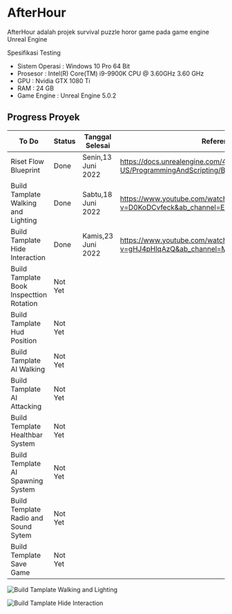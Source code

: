 # AfterHour

AfterHour adalah projek survival puzzle horor game pada game engine Unreal Engine

Spesifikasi Testing
- Sistem Operasi : Windows 10 Pro 64 Bit
- Prosesor : Intel(R) Core(TM) i9-9900K CPU @ 3.60GHz 3.60 GHz
- GPU : Nvidia GTX 1080 Ti
- RAM : 24 GB
- Game Engine : Unreal Engine 5.0.2

## Progress Proyek

To Do | Status | Tanggal Selesai | Referensi | Preview
--- | --- | --- | --- | ---
Riset Flow Blueprint | Done | Senin,13 Juni 2022 | https://docs.unrealengine.com/4.27/en-US/ProgrammingAndScripting/Blueprints/UserGuide/Types/ |
Build Tamplate Walking and Lighting | Done | Sabtu,18 Juni 2022 | https://www.youtube.com/watch?v=D0KoDCvfeck&ab_channel=EvilDoUsHarm | 
Build Tamplate Hide Interaction | Done | Kamis,23 Juni 2022 | https://www.youtube.com/watch?v=gHJ4pHlqAzQ&ab_channel=MattAspland | 
Build Tamplate Book Inspecttion Rotation | Not Yet | |
Build Tamplate Hud Position | Not Yet | |
Build Tamplate AI Walking | Not Yet | |
Build Tamplate AI Attacking | Not Yet | |
Build Template Healthbar System | Not Yet | |
Build Template AI Spawning System | Not Yet | |
Build Template Radio and Sound Sytem | Not Yet | |
Build Template Save Game | Not Yet | |

![](https://raw.githubusercontent.com/nirwanagameproject/ResearchBlueprint/main/GIF/Build%20Tamplate%20Walking%20and%20Lightning.gif "Build Tamplate Walking and Lighting")

![](https://raw.githubusercontent.com/nirwanagameproject/ResearchBlueprint/main/GIF/Build%20Tamplate%20Hide%20Interaction.gif "Build Tamplate Hide Interaction")
